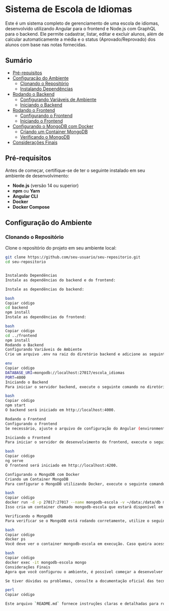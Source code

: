 # Sistema de Escola de Idiomas

Este é um sistema completo de gerenciamento de uma escola de idiomas, desenvolvido utilizando Angular para o frontend e Node.js com GraphQL para o backend. Ele permite cadastrar, listar, editar e excluir alunos, além de calcular automaticamente a média e o status (Aprovado/Reprovado) dos alunos com base nas notas fornecidas.

## Sumário

- [Pré-requisitos](#pré-requisitos)
- [Configuração do Ambiente](#configuração-do-ambiente)
  - [Clonando o Repositório](#clonando-o-repositório)
  - [Instalando Dependências](#instalando-dependências)
- [Rodando o Backend](#rodando-o-backend)
  - [Configurando Variáveis de Ambiente](#configurando-variáveis-de-ambiente)
  - [Iniciando o Backend](#iniciando-o-backend)
- [Rodando o Frontend](#rodando-o-frontend)
  - [Configurando o Frontend](#configurando-o-frontend)
  - [Iniciando o Frontend](#iniciando-o-frontend)
- [Configurando o MongoDB com Docker](#configurando-o-mongodb-com-docker)
  - [Criando um Container MongoDB](#criando-um-container-mongodb)
  - [Verificando o MongoDB](#verificando-o-mongodb)
- [Considerações Finais](#considerações-finais)

## Pré-requisitos

Antes de começar, certifique-se de ter o seguinte instalado em seu ambiente de desenvolvimento:

- **Node.js** (versão 14 ou superior)
- **npm** ou **Yarn**
- **Angular CLI**
- **Docker**
- **Docker Compose**

## Configuração do Ambiente

### Clonando o Repositório

Clone o repositório do projeto em seu ambiente local:

```bash
git clone https://github.com/seu-usuario/seu-repositorio.git
cd seu-repositorio


Instalando Dependências
Instale as dependências do backend e do frontend:

Instale as dependências do backend:

bash
Copiar código
cd backend
npm install
Instale as dependências do frontend:

bash
Copiar código
cd ../frontend
npm install
Rodando o Backend
Configurando Variáveis de Ambiente
Crie um arquivo .env na raiz do diretório backend e adicione as seguintes variáveis:

env
Copiar código
DATABASE_URI=mongodb://localhost:27017/escola_idiomas
PORT=4000
Iniciando o Backend
Para iniciar o servidor backend, execute o seguinte comando no diretório backend:

bash
Copiar código
npm start
O backend será iniciado em http://localhost:4000.

Rodando o Frontend
Configurando o Frontend
Se necessário, ajuste o arquivo de configuração do Angular (environment.ts) no diretório frontend/src/environments/ para apontar para a URL correta do backend.

Iniciando o Frontend
Para iniciar o servidor de desenvolvimento do frontend, execute o seguinte comando no diretório frontend:

bash
Copiar código
ng serve
O frontend será iniciado em http://localhost:4200.

Configurando o MongoDB com Docker
Criando um Container MongoDB
Para configurar o MongoDB utilizando Docker, execute o seguinte comando para criar e iniciar um container:

bash
Copiar código
docker run -d -p 27017:27017 --name mongodb-escola -v ~/data:/data/db mongo
Isso cria um container chamado mongodb-escola que estará disponível em mongodb://localhost:27017.

Verificando o MongoDB
Para verificar se o MongoDB está rodando corretamente, utilize o seguinte comando:

bash
Copiar código
docker ps
Você deve ver o container mongodb-escola em execução. Caso queira acessar o MongoDB dentro do container, use:

bash
Copiar código
docker exec -it mongodb-escola mongo
Considerações Finais
Agora que você configurou o ambiente, é possível começar a desenvolver e testar o sistema. O frontend se comunica com o backend através da API GraphQL, e todos os dados são persistidos no MongoDB configurado no Docker. Certifique-se de que o backend e o MongoDB estejam rodando antes de iniciar o frontend para evitar problemas de comunicação.

Se tiver dúvidas ou problemas, consulte a documentação oficial das tecnologias utilizadas ou entre em contato com o mantenedor do projeto.

perl
Copiar código

Este arquivo `README.md` fornece instruções claras e detalhadas para rodar o backend, o frontend e conf
